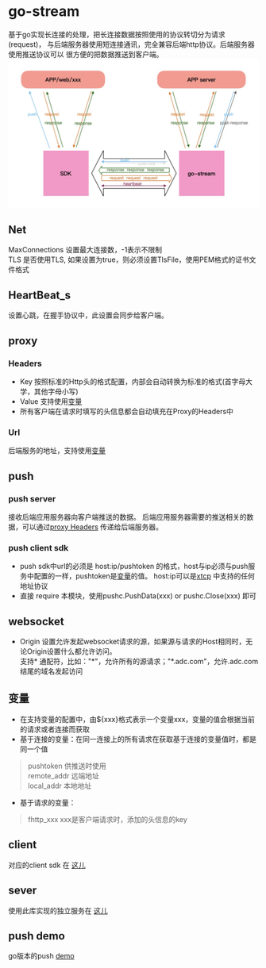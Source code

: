 # go-stream
基于go实现长连接的处理，把长连接数据按照使用的协议转切分为请求(request)，
与后端服务器使用短连接通讯，完全兼容后端http协议。后端服务器使用推送协议可以
很方便的把数据推送到客户端。   
![逻辑图](logic.jpg)  
  
   
## Net  
MaxConnections 设置最大连接数，-1表示不限制  
TLS 是否使用TLS, 如果设置为true，则必须设置TlsFile，使用PEM格式的证书文件格式  
  
## HeartBeat_s 
设置心跳，在握手协议中，此设置会同步给客户端。

## proxy   
### <a name="proxyHeaders"></a>Headers   
* Key 按照标准的Http头的格式配置，内部会自动转换为标准的格式(首字母大学，其他字母小写)  
* Value 支持使用[变量](#var)
* 所有客户端在请求时填写的头信息都会自动填充在Proxy的Headers中
### Url
后端服务的地址，支持使用[变量](#var)

## push
### push server
接收后端应用服务器向客户端推送的数据。
后端应用服务器需要的推送相关的数据，可以通过[proxy Headers](#proxyHeaders) 
传递给后端服务器。
### push client sdk
* push sdk中url的必须是 host:ip/pushtoken 的格式，host与ip必须与push服务中配置的一样，pushtoken是[变量](#var)的值。
  host:ip可以是[xtcp](https://github.com/xpwu/go-xnet) 中支持的任何地址协议
* 直接 require 本模块，使用pushc.PushData(xxx) or pushc.Close(xxx) 即可

## websocket
* Origin 设置允许发起websocket请求的源，如果源与请求的Host相同时，无论Origin设置什么都允许访问。  
支持* 通配符，比如："*"，允许所有的源请求；"\*.adc.com"，允许.adc.com结尾的域名发起访问


## <a name="var"></a>变量
* 在支持变量的配置中，由${xxx}格式表示一个变量xxx，变量的值会根据当前的请求或者连接而获取
* 基于连接的变量：在同一连接上的所有请求在获取基于连接的变量值时，都是同一个值  
> pushtoken 供推送时使用  
 remote_addr 远端地址  
 local_addr 本地地址
* 基于请求的变量：  
> fhttp_xxx xxx是客户端请求时，添加的头信息的key


## client
对应的client sdk 在 [这儿](https://github.com/xpwu/streamclient) 

## sever
使用此库实现的独立服务在 [这儿](https://github.com/xpwu/streamserver)

## push demo
go版本的push [demo](https://github.com/xpwu/go-pushdemo) 